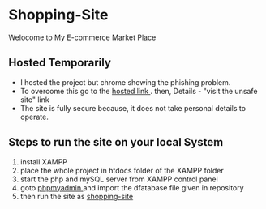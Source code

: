 # Shopping-Site
Welocome to My E-commerce Market Place

## Hosted Temporarily
- I hosted the project but chrome showing the phishing problem.
- To overcome this go to the <a href="https://ginyard.000webhostapp.com/"> hosted link </a>. then, Details - "visit the unsafe site" link
- The site is fully secure because, it does not take personal details to operate.

## Steps to run the site on your local System
<ol type="1">
<li> install XAMPP </li>
<li> place the whole project in htdocs folder of the XAMPP folder</li>
<li> start the php and mySQL server from XAMPP control panel </li>
  <li> goto <a href="http://localhost/phpmyadmin"> phpmyadmin </a> and import the dfatabase file given in repository </li>
  <li> then run the site as <a href="http://localhost/shopping-site"> shopping-site </a> </li>
</ol>

